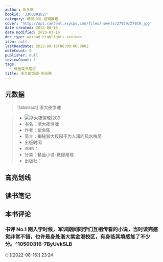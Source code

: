 ```yaml
---
author: 紫金陈
bookId: '3300001827'
category: 精品小说-悬疑推理
cover: 'http://api.content.xsycps.com/files/novels/27929/27929.jpg'
date created: 2022-08-16
date modified: 2023-03-14
doc_type: weread-highlights-reviews
isbn: null
lastReadDate: 2022-08-16T00:00:00.000Z
noteCount: 0
publisher: null
reviewCount: 1
tags:
  - 微信读书笔记
title: 浙大夜惊魂-紫金陈
---
```


## 元数据

>[!abstract] 浙大夜惊魂

> - ![浙大夜惊魂|200](http://api.content.xsycps.com/files/novels/27929/27929.jpg)
> - 书名：浙大夜惊魂
> - 作者：紫金陈
> - 简介：揭秘浙大校园不为人知的风水格局
> - 出版时间
> - ISBN：
> - 分类：精品小说-悬疑推理
> - 出版社：

## 高亮划线

## 读书笔记

## 本书评论

### 书评 No.1 刚入学时候，军训期间同学们互相传看的小说，当时读完感觉非常不错，也许是身处浙大紫金港校区，有身临其境感加了不少分。^10500316-7ByUvkSLB

⏱ [[2022-08-16]] 23:24
